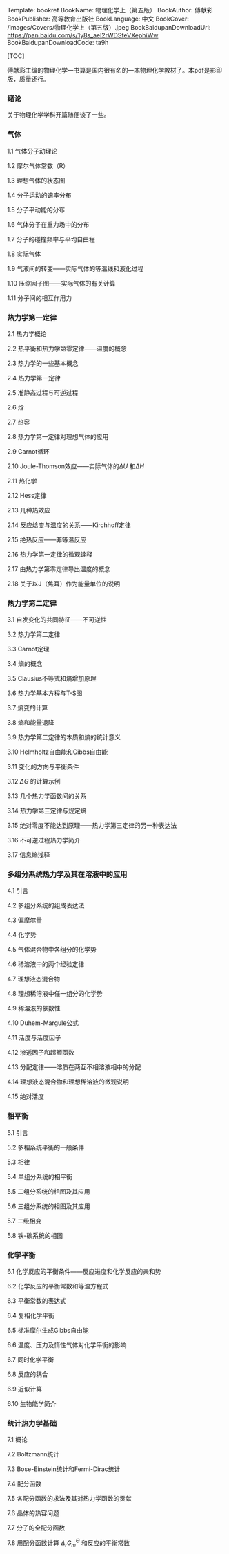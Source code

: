 Template: bookref
BookName: 物理化学上（第五版）
BookAuthor: 傅献彩
BookPublisher: 高等教育出版社
BookLanguage: 中文
BookCover: /images/Covers/物理化学上（第五版）.jpeg
BookBaidupanDownloadUrl: https://pan.baidu.com/s/1y8s_ael2rWDSfeVXephiWw 
BookBaidupanDownloadCode: ta9h

[TOC]

傅献彩主编的物理化学一书算是国内很有名的一本物理化学教材了。本pdf是影印版，质量还行。

### 绪论

关于物理化学学科开篇随便谈了一些。

### 气体

1.1 气体分子动理论

1.2 摩尔气体常数（R）

1.3 理想气体的状态图

1.4 分子运动的速率分布

1.5 分子平动能的分布

1.6 气体分子在重力场中的分布

1.7 分子的碰撞频率与平均自由程

1.8 实际气体

1.9 气液间的转变——实际气体的等温线和液化过程

1.10 压缩因子图——实际气体的有关计算

1.11 分子间的相互作用力

### 热力学第一定律

2.1 热力学概论

2.2 热平衡和热力学第零定律——温度的概念

2.3 热力学的一些基本概念

2.4 热力学第一定律

2.5 准静态过程与可逆过程

2.6 焓

2.7 热容

2.8 热力学第一定律对理想气体的应用

2.9 Carnot循环

2.10 Joule-Thomson效应——实际气体的$\Delta U$ 和$\Delta H$

2.11 热化学

2.12 Hess定律

2.13 几种热效应

2.14 反应焓变与温度的关系——Kirchhoff定律

2.15 绝热反应——非等温反应

2.16 热力学第一定律的微观诠释

2.17 由热力学第零定律导出温度的概念

2.18 关于以J（焦耳）作为能量单位的说明

### 热力学第二定律

3.1 自发变化的共同特征——不可逆性

3.2 热力学第二定律

3.3 Carnot定理

3.4 熵的概念

3.5 Clausius不等式和熵增加原理

3.6 热力学基本方程与T-S图

3.7 熵变的计算

3.8 熵和能量退降

3.9 热力学第二定律的本质和熵的统计意义

3.10 Helmholtz自由能和Gibbs自由能

3.11 变化的方向与平衡条件

3.12 $\Delta G$ 的计算示例

3.13 几个热力学函数间的关系

3.14 热力学第三定律与规定熵

3.15 绝对零度不能达到原理——热力学第三定律的另一种表达法

3.16 不可逆过程热力学简介

3.17 信息熵浅释

### 多组分系统热力学及其在溶液中的应用

4.1 引言

4.2 多组分系统的组成表达法

4.3 偏摩尔量

4.4 化学势

4.5 气体混合物中各组分的化学势

4.6 稀溶液中的两个经验定律

4.7 理想液态混合物

4.8 理想稀溶液中任一组分的化学势

4.9 稀溶液的依数性

4.10 Duhem-Margule公式

4.11 活度与活度因子

4.12 渗透因子和超额函数

4.13 分配定律——溶质在两互不相溶液相中的分配

4.14 理想液态混合物和理想稀溶液的微观说明

4.15 绝对活度

### 相平衡

5.1 引言

5.2 多相系统平衡的一般条件

5.3 相律

5.4 单组分系统的相平衡

5.5 二组分系统的相图及其应用

5.6 三组分系统的相图及其应用

5.7 二级相变

5.8 铁-碳系统的相图

### 化学平衡

6.1 化学反应的平衡条件——反应进度和化学反应的亲和势

6.2 化学反应的平衡常数和等温方程式

6.3 平衡常数的表达式

6.4 复相化学平衡

6.5 标准摩尔生成Gibbs自由能

6.6 温度、压力及惰性气体对化学平衡的影响

6.7 同时化学平衡

6.8 反应的耦合

6.9 近似计算

6.10 生物能学简介

### 统计热力学基础

7.1 概论

7.2 Boltzmann统计

7.3 Bose-Einstein统计和Fermi-Dirac统计

7.4 配分函数

7.5 各配分函数的求法及其对热力学函数的贡献

7.6 晶体的热容问题

7.7 分子的全配分函数

7.8 用配分函数计算 $\Delta_rG_m^{\Theta}$ 和反应的平衡常数







